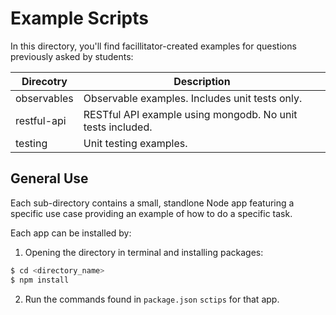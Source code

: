 # Example Scripts

In this directory, you'll find facillitator-created examples for questions previously asked by students:

| Direcotry   | Description                                                |
| ----------- | ---------------------------------------------------------- |
| observables | Observable examples. Includes unit tests only.             |
| restful-api | RESTful API example using mongodb. No unit tests included. |
| testing     | Unit testing examples.                                     |

## General Use

Each sub-directory contains a small, standlone Node app featuring a specific use case providing an example of how to do a specific task.

Each app can be installed by:

1. Opening the directory in terminal and installing packages:

```bash
$ cd <directory_name>
$ npm install
```

2. Run the commands found in `package.json` `sctips` for that app.
